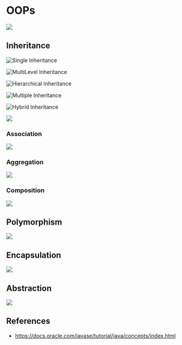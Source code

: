 # OOPs

![](https://media.geeksforgeeks.org/wp-content/cdn-uploads/20190717114649/Object-Oriented-Programming-Concepts.jpg)


## Inheritance

![Single Inheritance](https://media.geeksforgeeks.org/wp-content/uploads/20220728111827/1-660x329.jpg)

![MultiLevel Inheritance](https://media.geeksforgeeks.org/wp-content/uploads/20220728111913/2-660x329.jpg)

![Hierarchical Inheritance](https://media.geeksforgeeks.org/wp-content/cdn-uploads/20221025185149/Hierarchical-Inheritance-in-Java.jpg)

![Multiple Inheritance](https://media.geeksforgeeks.org/wp-content/uploads/20220728112121/3-660x329.jpg)

![Hybrid Inheritance](https://media.geeksforgeeks.org/wp-content/uploads/20220728112142/4-660x330.jpg)

![](https://media.geeksforgeeks.org/wp-content/uploads/Associatn.png)

### Association

![](https://media.geeksforgeeks.org/wp-content/uploads/Aggre.png)

### Aggregation

![](https://media.geeksforgeeks.org/wp-content/uploads/20190930035513/Aggregation.jpeg)

### Composition

![](https://media.geeksforgeeks.org/wp-content/uploads/20190930035511/Aggregation-1.jpeg)

## Polymorphism

![](http://media.geeksforgeeks.org/wp-content/uploads/OverridingVsOverloading.png)

## Encapsulation

![](https://media.geeksforgeeks.org/wp-content/uploads/Encapsulation.jpg)

## Abstraction

![](https://media.geeksforgeeks.org/wp-content/uploads/Abstract-classes-and-methods-Page-1.png)

## References

* https://docs.oracle.com/javase/tutorial/java/concepts/index.html